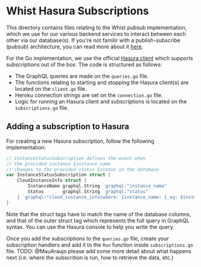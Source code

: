 # Whist Hasura Subscriptions

This directory contains files relating to the Whist pubsub implementation, which we use for our various backend services to interact between each other via our database(s). If you're not familir with a publish-subscribe (pubsub) architecture, you can read more about it [here](https://hasura.io/docs/1.0/graphql/manual/pubsub.html).

For the Go implementation, we use the official [Hasura client](https://github.com/hasura/go-graphql-client) which supports subscriptions out of the box. The code is structured as follows:
- The GraphQL queries are made on the `queries.go` file.
- The functions relating to starting and stopping the Hasura client(s) are located on the `client.go` file.
- Heroku connection strings are set on the `connection.go` file.
- Logic for running an Hasura client and subscriptions is located on the `subscriptions.go` file.

## Adding a subscription to Hasura

For creating a new Hasura subscription, follow the following implementation:

```go
// InstanceStatusSubscription defines the event when
// the provided instance $instance_name
// changes to the provided status $status in the database
var InstanceStatusSubscription struct {
	CloudInstanceInfo struct {
		InstanceName graphql.String `graphql:"instance_name"`
		Status       graphql.String `graphql:"status"`
	} `graphql:"cloud_instance_info(where: {instance_name: {_eq: $instance_name}, _and: {status: {_eq: $status}}})"`
}
```

Note that the struct tags have to match the name of the database columns, and that of the outer struct tag which represents the full query in GraphQL syntax. You can use the Hasura console to help you write the query. 

Once you add the subscriptions to the `queries.go` file, create your subscription handlers and add it to the `Run` function inside `subscriptions.go` file. TODO: @MauAraujo please add some more detail about what happens next (i.e. where the subscrition is run, how to retrieve the data, etc.)
